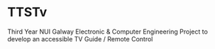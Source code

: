 TTSTv
=====

Third Year NUI Galway Electronic &amp; Computer Engineering Project to develop an accessible TV Guide / Remote Control